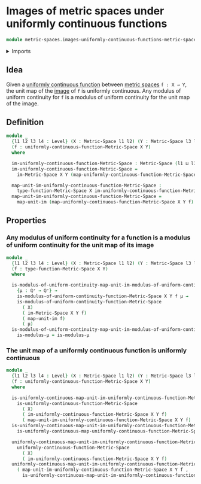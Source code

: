 # Images of metric spaces under uniformly continuous functions

```agda
module metric-spaces.images-uniformly-continuous-functions-metric-spaces where
```

<details><summary>Imports</summary>

```agda
open import elementary-number-theory.positive-rational-numbers

open import foundation.dependent-pair-types
open import foundation.images
open import foundation.universe-levels

open import metric-spaces.functions-metric-spaces
open import metric-spaces.images-metric-spaces
open import metric-spaces.metric-spaces
open import metric-spaces.modulated-uniformly-continuous-functions-metric-spaces
open import metric-spaces.uniformly-continuous-functions-metric-spaces
```

</details>

## Idea

Given a
[uniformly continuous function](metric-spaces.short-functions-metric-spaces.md)
between [metric spaces](metric-spaces.metric-spaces.md) `f : X → Y`, the unit
map of the [image](metric-spaces.images-metric-spaces.md) of `f` is uniformly
continuous. Any modulus of uniform continuity for `f` is a modulus of uniform
continuity for the unit map of the image.

## Definition

```agda
module _
  {l1 l2 l3 l4 : Level} (X : Metric-Space l1 l2) (Y : Metric-Space l3 l4)
  (f : uniformly-continuous-function-Metric-Space X Y)
  where

  im-uniformly-continuous-function-Metric-Space : Metric-Space (l1 ⊔ l3) l4
  im-uniformly-continuous-function-Metric-Space =
    im-Metric-Space X Y (map-uniformly-continuous-function-Metric-Space X Y f)

  map-unit-im-uniformly-continuous-function-Metric-Space :
    type-function-Metric-Space X im-uniformly-continuous-function-Metric-Space
  map-unit-im-uniformly-continuous-function-Metric-Space =
    map-unit-im (map-uniformly-continuous-function-Metric-Space X Y f)
```

## Properties

### Any modulus of uniform continuity for a function is a modulus of uniform continuity for the unit map of its image

```agda
module _
  {l1 l2 l3 l4 : Level} (X : Metric-Space l1 l2) (Y : Metric-Space l3 l4)
  (f : type-function-Metric-Space X Y)
  where

  is-modulus-of-uniform-continuity-map-unit-im-modulus-of-uniform-continuity-function-Metric-Space :
    {μ : ℚ⁺ → ℚ⁺} →
    is-modulus-of-uniform-continuity-function-Metric-Space X Y f μ →
    is-modulus-of-uniform-continuity-function-Metric-Space
      ( X)
      ( im-Metric-Space X Y f)
      ( map-unit-im f)
      ( μ)
  is-modulus-of-uniform-continuity-map-unit-im-modulus-of-uniform-continuity-function-Metric-Space
    is-modulus-μ = is-modulus-μ
```

### The unit map of a uniformly continuous function is uniformly continuous

```agda
module _
  {l1 l2 l3 l4 : Level} (X : Metric-Space l1 l2) (Y : Metric-Space l3 l4)
  (f : uniformly-continuous-function-Metric-Space X Y)
  where

  is-uniformly-continuous-map-unit-im-uniformly-continuous-function-Metric-Space :
    is-uniformly-continuous-function-Metric-Space
      ( X)
      ( im-uniformly-continuous-function-Metric-Space X Y f)
      ( map-unit-im-uniformly-continuous-function-Metric-Space X Y f)
  is-uniformly-continuous-map-unit-im-uniformly-continuous-function-Metric-Space =
    is-uniformly-continuous-map-uniformly-continuous-function-Metric-Space X Y f

  uniformly-continuous-map-unit-im-uniformly-continuous-function-Metric-Space :
    uniformly-continuous-function-Metric-Space
      ( X)
      ( im-uniformly-continuous-function-Metric-Space X Y f)
  uniformly-continuous-map-unit-im-uniformly-continuous-function-Metric-Space =
    ( map-unit-im-uniformly-continuous-function-Metric-Space X Y f ,
      is-uniformly-continuous-map-unit-im-uniformly-continuous-function-Metric-Space)
```
